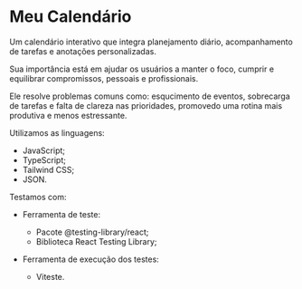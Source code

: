 # Meu Calendário

Um calendário interativo que integra planejamento diário, acompanhamento de tarefas e anotações personalizadas.

Sua importância está em ajudar os usuários a manter o foco, cumprir e equilibrar compromissos, pessoais e profissionais.

Ele resolve problemas comuns como: esqucimento de eventos, sobrecarga de tarefas e falta de clareza nas prioridades, promovedo uma rotina mais produtiva e menos estressante.

Utilizamos as linguagens:
- JavaScript;
- TypeScript;
- Tailwind CSS;
- JSON.

Testamos com:
- Ferramenta de teste:
  - Pacote @testing-library/react;
  - Biblioteca React Testing Library;

- Ferramenta de execução dos testes:
  - Viteste.



